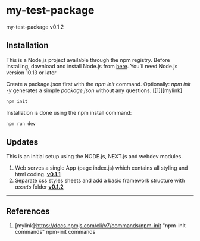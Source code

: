# my-test-package

my-test-package v0.1.2

## Installation

This is a Node.js project available through the npm registry.
Before installing, download and install Node.js from [here](https://nodejs.org/en/).
You’ll need Node.js version 10.13 or later

Create a package.json first with the _npm init_ command. Optionally: _npm init -y_ generates a simple _package.json_ without any questions. [\[1\]][mylink]

```bash
npm init
```

Installation is done using the npm install command:

```bash
npm run dev
```

## Updates

This is an initial setup using the NODE.js, NEXT.js and webdev modules.

1.  Web serves a single App (page index.js) which contains all styling and html coding. **[v0.1.1](https://github.com/DavitTec/my-test-package/releases/tag/0.1.1)**
2.  Separate css styles sheets and add a basic framework structure with _assets_ folder **[v0.1.2](https://github.com/DavitTec/my-test-package/releases/tag/0.1.2)**

* * *

## References

1.  [mylink]&#x3A;<https://docs.npmjs.com/cli/v7/commands/npm-init> "npm-init commands"
     npm-init commands
